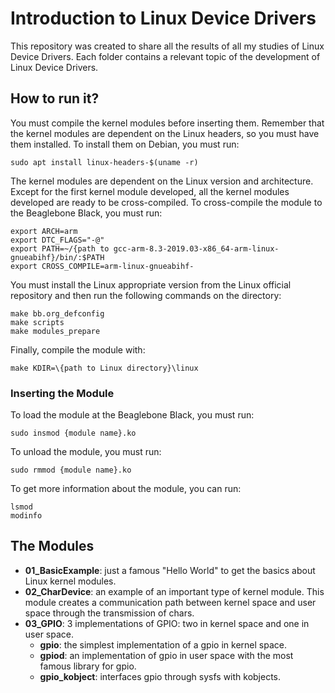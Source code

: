 # Introduction to Linux Device Drivers

This repository was created to share all the results of all my studies of Linux Device Drivers. Each folder contains a relevant topic of the development of Linux Device Drivers. 

## How to run it?

You must compile the kernel modules before inserting them. Remember that the kernel modules are dependent on the Linux headers, so you must have them installed. To install them on Debian, you must run:

```
sudo apt install linux-headers-$(uname -r)
```

The kernel modules are dependent on the Linux version and architecture. Except for the first kernel module developed, all the kernel modules developed are ready to be cross-compiled. To cross-compile the module to the Beaglebone Black, you must run:

```
export ARCH=arm
export DTC_FLAGS="-@"
export PATH=~/{path to gcc-arm-8.3-2019.03-x86_64-arm-linux-gnueabihf}/bin/:$PATH
export CROSS_COMPILE=arm-linux-gnueabihf-
```

You must install the Linux appropriate version from the Linux official repository and then run the following commands on the directory:

```
make bb.org_defconfig
make scripts
make modules_prepare
```

Finally, compile the module with:

```
make KDIR=\{path to Linux directory}\linux
```

### Inserting the Module

To load the module at the Beaglebone Black, you must run:
```(shell)
sudo insmod {module name}.ko
```

To unload the module, you must run:
```(shell)
sudo rmmod {module name}.ko
```

To get more information about the module, you can run:
```(shell)
lsmod
modinfo
```

## The Modules

- **01_BasicExample**:  just a famous "Hello World" to get the basics about Linux kernel modules.
- **02_CharDevice**: an example of an important type of kernel module. This module creates a communication path between kernel space and user space through the transmission of chars.
- **03_GPIO**: 3 implementations of GPIO: two in kernel space and one in user space.
    - **gpio**: the simplest implementation of a gpio in kernel space.
    - **gpiod**: an implementation of gpio in user space with the most famous library for gpio.
    - **gpio_kobject**: interfaces gpio through sysfs with kobjects.

